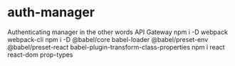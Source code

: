 # auth-manager
Authenticating manager in the other words API Gateway
npm i -D webpack webpack-cli
npm i -D @babel/core babel-loader @babel/preset-env @babel/preset-react babel-plugin-transform-class-properties
npm i react react-dom prop-types